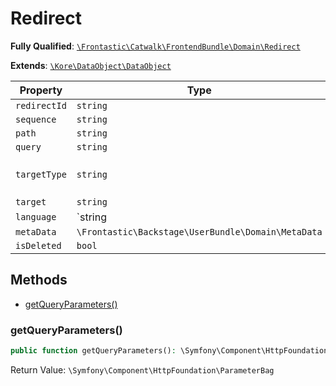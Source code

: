 #  Redirect

**Fully Qualified**: [`\Frontastic\Catwalk\FrontendBundle\Domain\Redirect`](../../../../src/php/FrontendBundle/Domain/Redirect.php)

**Extends**: [`\Kore\DataObject\DataObject`](https://github.com/kore/DataObject)

Property|Type|Default|Description
--------|----|-------|-----------
`redirectId`|`string`||
`sequence`|`string`||
`path`|`string`||
`query`|`string`||
`targetType`|`string`||One of TARGET_TYPE_* constants
`target`|`string`||
`language`|`string|null`|`null`|
`metaData`|`\Frontastic\Backstage\UserBundle\Domain\MetaData`||
`isDeleted`|`bool`|`false`|

## Methods

* [getQueryParameters()](#getqueryparameters)

### getQueryParameters()

```php
public function getQueryParameters(): \Symfony\Component\HttpFoundation\ParameterBag
```

Return Value: `\Symfony\Component\HttpFoundation\ParameterBag`

